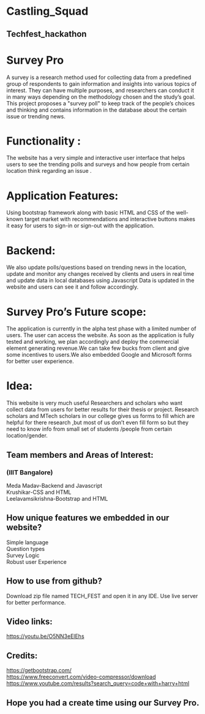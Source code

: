 # Castling_Squad
## Techfest_hackathon 
# Survey Pro </br>
A survey is a research method used for collecting data from a predefined group of respondents to gain information and insights into various topics of interest. They can have multiple purposes, and researchers can conduct it in many ways depending on the methodology chosen and the study’s goal.
This project proposes a "survey poll" to keep track of the people’s choices and thinking and contains information in the database about the certain issue or trending news. </br>

# Functionality : </br>
The website has a very simple and interactive user interface that helps users to see the trending polls and surveys and how people from certain location think regarding an issue .

# Application Features:</br>
Using bootstrap framework along with basic HTML and CSS of the well-known target market with recommendations and interactive buttons makes it easy for users to sign-in or sign-out with the application.

# Backend: </br>
We also update polls/questions based on trending news in the location, update and monitor any changes received by clients and users in real time and update data in local databases using Javascript
Data is updated in the website and users can see it and follow accordingly. 

# Survey Pro’s Future scope: </br>
The application is currently in the alpha test phase with a limited number of users. The user can access the website.
As soon as the application is fully tested and working, we plan accordingly and deploy the commercial element generating revenue.We can take few bucks from client and give some incentives to users.We also embedded Google and Microsoft forms for better user experience.

# Idea: </br>
This website is very much useful Researchers and scholars who want collect data from users for better results for their thesis or project. 
Research scholars and MTech scholars in our college gives us forms to fill which are helpful for there research ,but most of us don’t even fill form so but they need to know info from small set of students /people from certain location/gender.

## Team members and Areas of Interest: </br>
### (IIIT Bangalore)  </br>
Meda Madav-Backend and Javascript </br>
Krushikar-CSS and HTML </br>
Leelavamsikrishna-Bootstrap and HTML </br>

## How unique features we embedded in our website?  </br>
Simple language </br>
Question types </br>
Survey Logic </br>
Robust user Experience </br>
## How to use from github? </br>
Download zip file named TECH_FEST and open it in any IDE. 
Use live server for better performance.

## Video links: </br>
https://youtu.be/O5NN3eElEhs </br>

## Credits:
https://getbootstrap.com/ </br>
https://www.freeconvert.com/video-compressor/download </br>
https://www.youtube.com/results?search_query=code+with+harry+html </br>

## Hope you had a create time using our Survey Pro.

